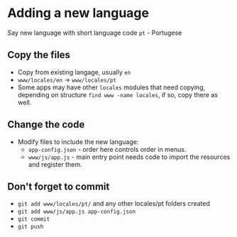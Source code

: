 # Adding a new language

Say new language with short language code `pt` - Portugese

## Copy the files

* Copy from existing langage, usually `en` 
* `www/locales/en` -> `www/locales/pt`
* Some apps may have other `locales` modules that need copying, depending on structure `find www -name locales`, if so, copy there as well.

## Change the code

* Modify files to include the new language:
  * `app-config.json` - order here controls order in menus.
  * `www/js/app.js` - main entry point needs code to import the resources and register them.

## Don't forget to commit

 * `git add www/locales/pt/` and any other locales/pt folders created
 * `git add www/js/app.js app-config.json`
 * `git commit`
 * `git push`